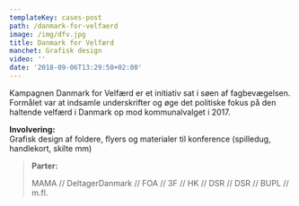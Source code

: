 ```yaml
---
templateKey: cases-post
path: /danmark-for-velfaerd
image: /img/dfv.jpg
title: Danmark for Velfærd
manchet: Grafisk design
video: ''
date: '2018-09-06T13:29:50+02:00'
---
```

Kampagnen Danmark for Velfærd er et initiativ sat i søen af fagbevægelsen. Formålet var at indsamle underskrifter og øge det politiske fokus på den haltende velfærd i Danmark op mod kommunalvalget i 2017.

**Involvering:**\
Grafisk design af foldere, flyers og materialer til konference (spilledug, handlekort, skilte mm)

> **Parter:**
>
>  MAMA // DeltagerDanmark // FOA // 3F // HK // DSR // DSR // BUPL //  m.fl.
